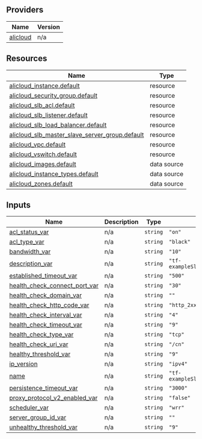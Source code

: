 <!-- BEGIN_TF_DOCS -->
## Providers

| Name | Version |
|------|---------|
| <a name="provider_alicloud"></a> [alicloud](#provider\_alicloud) | n/a |

## Resources

| Name | Type |
|------|------|
| [alicloud_instance.default](https://registry.terraform.io/providers/hashicorp/alicloud/latest/docs/resources/instance) | resource |
| [alicloud_security_group.default](https://registry.terraform.io/providers/hashicorp/alicloud/latest/docs/resources/security_group) | resource |
| [alicloud_slb_acl.default](https://registry.terraform.io/providers/hashicorp/alicloud/latest/docs/resources/slb_acl) | resource |
| [alicloud_slb_listener.default](https://registry.terraform.io/providers/hashicorp/alicloud/latest/docs/resources/slb_listener) | resource |
| [alicloud_slb_load_balancer.default](https://registry.terraform.io/providers/hashicorp/alicloud/latest/docs/resources/slb_load_balancer) | resource |
| [alicloud_slb_master_slave_server_group.default](https://registry.terraform.io/providers/hashicorp/alicloud/latest/docs/resources/slb_master_slave_server_group) | resource |
| [alicloud_vpc.default](https://registry.terraform.io/providers/hashicorp/alicloud/latest/docs/resources/vpc) | resource |
| [alicloud_vswitch.default](https://registry.terraform.io/providers/hashicorp/alicloud/latest/docs/resources/vswitch) | resource |
| [alicloud_images.default](https://registry.terraform.io/providers/hashicorp/alicloud/latest/docs/data-sources/images) | data source |
| [alicloud_instance_types.default](https://registry.terraform.io/providers/hashicorp/alicloud/latest/docs/data-sources/instance_types) | data source |
| [alicloud_zones.default](https://registry.terraform.io/providers/hashicorp/alicloud/latest/docs/data-sources/zones) | data source |

## Inputs

| Name | Description | Type | Default | Required |
|------|-------------|------|---------|:--------:|
| <a name="input_acl_status_var"></a> [acl\_status\_var](#input\_acl\_status\_var) | n/a | `string` | `"on"` | no |
| <a name="input_acl_type_var"></a> [acl\_type\_var](#input\_acl\_type\_var) | n/a | `string` | `"black"` | no |
| <a name="input_bandwidth_var"></a> [bandwidth\_var](#input\_bandwidth\_var) | n/a | `string` | `"10"` | no |
| <a name="input_description_var"></a> [description\_var](#input\_description\_var) | n/a | `string` | `"tf-exampleSlbListenerConfigSpot1906"` | no |
| <a name="input_established_timeout_var"></a> [established\_timeout\_var](#input\_established\_timeout\_var) | n/a | `string` | `"500"` | no |
| <a name="input_health_check_connect_port_var"></a> [health\_check\_connect\_port\_var](#input\_health\_check\_connect\_port\_var) | n/a | `string` | `"30"` | no |
| <a name="input_health_check_domain_var"></a> [health\_check\_domain\_var](#input\_health\_check\_domain\_var) | n/a | `string` | `""` | no |
| <a name="input_health_check_http_code_var"></a> [health\_check\_http\_code\_var](#input\_health\_check\_http\_code\_var) | n/a | `string` | `"http_2xx,http_3xx"` | no |
| <a name="input_health_check_interval_var"></a> [health\_check\_interval\_var](#input\_health\_check\_interval\_var) | n/a | `string` | `"4"` | no |
| <a name="input_health_check_timeout_var"></a> [health\_check\_timeout\_var](#input\_health\_check\_timeout\_var) | n/a | `string` | `"9"` | no |
| <a name="input_health_check_type_var"></a> [health\_check\_type\_var](#input\_health\_check\_type\_var) | n/a | `string` | `"tcp"` | no |
| <a name="input_health_check_uri_var"></a> [health\_check\_uri\_var](#input\_health\_check\_uri\_var) | n/a | `string` | `"/cn"` | no |
| <a name="input_healthy_threshold_var"></a> [healthy\_threshold\_var](#input\_healthy\_threshold\_var) | n/a | `string` | `"9"` | no |
| <a name="input_ip_version"></a> [ip\_version](#input\_ip\_version) | n/a | `string` | `"ipv4"` | no |
| <a name="input_name"></a> [name](#input\_name) | n/a | `string` | `"tf-exampleSlbListenerConfigSpot1906"` | no |
| <a name="input_persistence_timeout_var"></a> [persistence\_timeout\_var](#input\_persistence\_timeout\_var) | n/a | `string` | `"3000"` | no |
| <a name="input_proxy_protocol_v2_enabled_var"></a> [proxy\_protocol\_v2\_enabled\_var](#input\_proxy\_protocol\_v2\_enabled\_var) | n/a | `string` | `"false"` | no |
| <a name="input_scheduler_var"></a> [scheduler\_var](#input\_scheduler\_var) | n/a | `string` | `"wrr"` | no |
| <a name="input_server_group_id_var"></a> [server\_group\_id\_var](#input\_server\_group\_id\_var) | n/a | `string` | `""` | no |
| <a name="input_unhealthy_threshold_var"></a> [unhealthy\_threshold\_var](#input\_unhealthy\_threshold\_var) | n/a | `string` | `"9"` | no |
<!-- END_TF_DOCS -->    